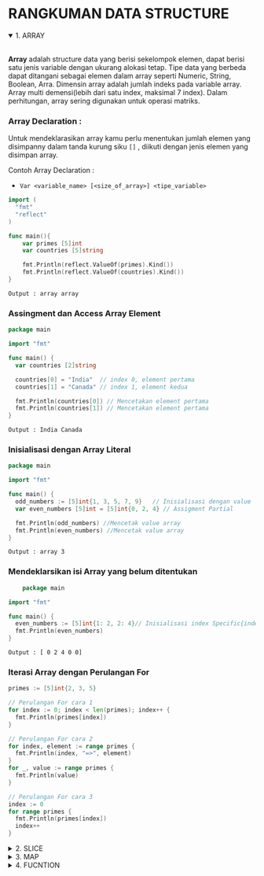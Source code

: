 # RANGKUMAN DATA STRUCTURE

<details open>
<summary>1. ARRAY</summary>
<br>

**Array** adalah structure data yang berisi sekelompok elemen, dapat berisi satu jenis variable dengan ukurang alokasi tetap. Tipe data yang berbeda dapat ditangani sebagai elemen dalam array seperti Numeric, String, Boolean, Arra. Dimensin array adalah jumlah indeks pada variable array. Array multi demensi(lebih dari satu index, maksimal 7 index). Dalam perhitungan, array sering digunakan untuk operasi matriks.
<br>

### Array Declaration :

Untuk mendeklarasikan array kamu perlu menentukan jumlah elemen yang disimpanny dalam tanda kurung siku `[]` , diikuti dengan jenis elemen yang disimpan array.
<br>

Contoh Array Declaration :

- `Var <variable_name> [<size_of_array>] <tipe_variable>`

```go
import (
  "fmt"
  "reflect"
)

func main(){
    var primes [5]int
    var countries [5]string

    fmt.Println(reflect.ValueOf(primes).Kind())
    fmt.Println(reflect.ValueOf(countries).Kind())
}
```

`Output : array array`
<br>

### Assingment dan Access Array Element

```go
package main

import "fmt"

func main() {
  var countries [2]string

  countries[0] = "India"  // index 0, element pertama
  countries[1] = "Canada" // index 1, element kedua

  fmt.Println(countries[0]) // Mencetakan element pertama
  fmt.Println(countries[1]) // Mencetakan element pertama
}
```

`Output : India Canada`
<br>

### Inisialisasi dengan Array Literal

```go
package main

import "fmt"

func main() {
  odd_numbers := [5]int{1, 3, 5, 7, 9}   // Inisialisasi dengan value
  var even_numbers [5]int = [5]int{0, 2, 4} // Assigment Partial

  fmt.Println(odd_numbers) //Mencetak value array
  fmt.Println(even_numbers) //Mencetak value array
}
```

`Output : array 3`
<br>

### Mendeklarsikan isi Array yang belum ditentukan

```go
    package main

import "fmt"

func main() {
  even_numbers := [5]int{1: 2, 2: 4}// Inisialisasi index Specific{index : value}
  fmt.Println(even_numbers)
}
```

`Output : [ 0 2 4 0 0]`
<br>

### Iterasi Array dengan Perulangan For

```go
primes := [5]int{2, 3, 5}

// Perulangan For cara 1
for index := 0; index < len(primes); index++ {
  fmt.Println(primes[index])
}

// Perulangan For cara 2
for index, element := range primes {
  fmt.Println(index, "=>", element)
}
for _, value := range primes {
  fmt.Println(value)
}

// Perulangan For cara 3
index := 0
for range primes {
  fmt.Println(primes[index])
  index++
}
```

</details>

<details>
<summary>2. SLICE</summary>
<br>

**Slice** adalah struktur data yang berisi sekelompok elemen, dapat berisi satu jenis variable (seperti Array) tetapi memilki ukuran alokasi yang dinamis. Slice sebernarnya bukan Array Dinamic. Slice dideklrasikan seperti array keculia tidak menentukan ukuran apapun dalam tanda kurung `[]`
<br>

### Membuat Slice dari Array

```go
package main

import (
  "fmt"
  "reflect"
)

func main() {
  // Pembuatan Array
  var primes = [5]int{2, 3, 5, 7, 11}

  // Pembuatan slice yang mengambil value dari Array
  var part_primes []int = primes[1:4]

  // menambah data ke slice akan menambah data ke array juga
  fmt.Println(reflect.ValueOf(part_primes).Kind())
  fmt.Println(part_primes)
}
```

`Output : Slice [3 5 7]`
<br>

### Mendeklrasikan Slice

```go
package main

import "fmt"

func main() {
  // long declaration
  var even_numbers []int
  fmt.Printf("elements = %v, len = %d, cap = %d\n", even_numbers, len(even_numbers), cap(even_numbers))

  // long declaration with values
  var odd_numbers = []int{1, 3, 5, 7, 9}
  fmt.Printf("elements = %v, len = %d, cap = %d\n", odd_numbers, len(odd_numbers), cap(odd_numbers))

  // short declaration with values
  numbers := []int{1, 2, 3, 4, 5}
  fmt.Printf("elements = %v, len = %d, cap = %d\n", numbers, len(numbers), cap(numbers))

  // using make function
  var primes = make([]int, 5, 10)
  fmt.Printf("elements = %v, len = %d, cap = %d\n", primes, len(primes), cap(primes))
}
```

<br>

### Menggunakan Keyword MAKE()

- `func make([] T, len, cap) []T`
- `Make()` memungkinkan kita untuk membuat irisan ketika mendasari larik tidak ditentukan
  <br>

### Penggunaan APPEND() dan COPY() di Slice

- `APPEND()` : untuk menambahkan kapasitas dari slice atau menggabung 2 slice
- `COPY()` : untuk Menyalin value dari suatu slice ke slice yang baru

```go
package main

import "fmt"

func main() {
  var colors = []string{"red", "green", "yellow"}
  colors = append(colors, "purple")

  copied_colors := make([]string, 10)

  copy(copied_colors, colors) // Menyalin Slice colors ke Slice copied_color
  fmt.Println(copied_colors)
}
```

<br>

### SLICE DENGAN VALUE KOSONG

- Value Kosong di slice adalah Slice NIL

```go
package main

import "fmt"

func main() {
  var primes []int
  fmt.Printf("s = %v, len = %d, cap = %d\n", primes, len(primes), cap(primes))

  if primes == nil {
    fmt.Println("s is nil")
  }
}
```

`Output :`
`s = [], len = 0, cap = 0`
`primes is nil`
<br>

</details>

<details>
<summary>3. MAP</summary>
</details>

<details>
<summary>4. FUCNTION</summary>
</details>

